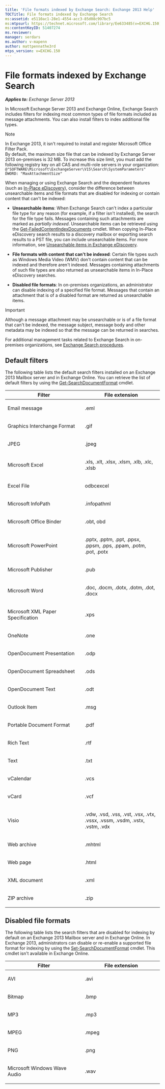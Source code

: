 ```yaml
---
title: 'File formats indexed by Exchange Search: Exchange 2013 Help'
TOCTitle: File formats indexed by Exchange Search
ms:assetid: e5110ac1-28e1-4554-acc3-85d08c997bc5
ms:mtpsurl: https://technet.microsoft.com/library/Ee633485(v=EXCHG.150)
ms:contentKeyID: 51407274
ms.reviewer: 
manager: serdars
ms.author: v-mapenn
author: mattpennathe3rd
mtps_version: v=EXCHG.150
---
```


# File formats indexed by Exchange Search

_**Applies to:** Exchange Server 2013_

In Microsoft Exchange Server 2013 and Exchange Online, Exchange Search includes filters for indexing most common types of file formats included as message attachments. You can also install filters to index additional file types.

> [!NOTE]
> In Exchange 2013, it isn't required to install and register Microsoft Office Filter Pack.<BR>By default, the maximum size file that can be indexed by Exchange Server 2013 on-premises is 32 MB. To increase this size limit, you must add the following registry key on all CAS and multi-role servers in your organization:<BR><CODE>@"SOFTWARE\Microsoft\ExchangeServer\V15\Search\SystemParameters" DWORD: "MaxAttachmentSize"</CODE>

When managing or using Exchange Search and the dependent features (such as [In-Place eDiscovery](https://docs.microsoft.com/exchange/security-and-compliance/in-place-ediscovery/in-place-ediscovery)), consider the difference between unsearchable items and file formats that are disabled for indexing or contain content that can't be indexed:

- **Unsearchable items**: When Exchange Search can't index a particular file type for any reason (for example, if a filter isn't installed), the search for the file type fails. Messages containing such attachments are marked as *partially indexed*. Unsearchable items can be retrieved using the [Get-FailedContentIndexDocuments](https://technet.microsoft.com/library/dd351154\(v=exchg.150\)) cmdlet. When copying In-Place eDiscovery search results to a discovery mailbox or exporting search results to a PST file, you can include unsearchable items. For more information, see [Unsearchable items in Exchange eDiscovery](unsearchable-items-in-exchange-ediscovery-exchange-2013-help.md).

- **File formats with content that can't be indexed**: Certain file types such as Windows Media Video (WMV) don't contain content that can be indexed and therefore aren't indexed. Messages containing attachments of such file types are also returned as unsearchable items in In-Place eDiscovery searches.

- **Disabled file formats**: In on-premises organizations, an administrator can disable indexing of a specified file format. Messages that contain an attachment that is of a disabled format are returned as unsearchable items.

> [!IMPORTANT]
> Although a message attachment may be unsearchable or is of a file format that can't be indexed, the message subject, message body and other metadata may be indexed so that the message can be returned in searches.

For additional management tasks related to Exchange Search in on-premises organizations, see [Exchange Search procedures](exchange-search-procedures-exchange-2013-help.md).

## Default filters

The following table lists the default search filters installed on an Exchange 2013 Mailbox server and in Exchange Online. You can retrieve the list of default filters by using the [Get-SearchDocumentFormat](https://technet.microsoft.com/library/jj873755\(v=exchg.150\)) cmdlet.

<table>
<colgroup>
<col style="width: 50%" />
<col style="width: 50%" />
</colgroup>
<thead>
<tr class="header">
<th>Filter</th>
<th>File extension</th>
</tr>
</thead>
<tbody>
<tr class="odd">
<td><p>Email message</p></td>
<td><p>.eml</p></td>
</tr>
<tr class="even">
<td><p>Graphics Interchange Format</p></td>
<td><p>.gif</p></td>
</tr>
<tr class="odd">
<td><p>JPEG</p></td>
<td><p>.jpeg</p></td>
</tr>
<tr class="even">
<td><p>Microsoft Excel</p></td>
<td><p>.xls, .xlt, .xlsx, .xlsm, .xlb, .xlc, .xlsb</p></td>
</tr>
<tr class="odd">
<td><p>Excel File</p></td>
<td><p>odbcexcel</p></td>
</tr>
<tr class="even">
<td><p>Microsoft InfoPath</p></td>
<td><p>.infopathml</p></td>
</tr>
<tr class="odd">
<td><p>Microsoft Office Binder</p></td>
<td><p>.obt, obd</p></td>
</tr>
<tr class="even">
<td><p>Microsoft PowerPoint</p></td>
<td><p>.pptx, .pptm, .ppt, .ppsx, .ppsm, .pps, .ppam, .potm, .pot, .potx</p></td>
</tr>
<tr class="odd">
<td><p>Microsoft Publisher</p></td>
<td><p>.pub</p></td>
</tr>
<tr class="even">
<td><p>Microsoft Word</p></td>
<td><p>.doc, .docm, .dotx, .dotm, .dot, .docx</p></td>
</tr>
<tr class="odd">
<td><p>Microsoft XML Paper Specification</p></td>
<td><p>.xps</p></td>
</tr>
<tr class="even">
<td><p>OneNote</p></td>
<td><p>.one</p></td>
</tr>
<tr class="odd">
<td><p>OpenDocument Presentation</p></td>
<td><p>.odp</p></td>
</tr>
<tr class="even">
<td><p>OpenDocument Spreadsheet</p></td>
<td><p>.ods</p></td>
</tr>
<tr class="odd">
<td><p>OpenDocument Text</p></td>
<td><p>.odt</p></td>
</tr>
<tr class="even">
<td><p>Outlook Item</p></td>
<td><p>.msg</p></td>
</tr>
<tr class="odd">
<td><p>Portable Document Format</p></td>
<td><p>.pdf</p></td>
</tr>
<tr class="even">
<td><p>Rich Text</p></td>
<td><p>.rtf</p></td>
</tr>
<tr class="odd">
<td><p>Text</p></td>
<td><p>.txt</p></td>
</tr>
<tr class="even">
<td><p>vCalendar</p></td>
<td><p>.vcs</p></td>
</tr>
<tr class="odd">
<td><p>vCard</p></td>
<td><p>.vcf</p></td>
</tr>
<tr class="even">
<td><p>Visio</p></td>
<td><p>.vdw, .vsd, .vss, .vst, .vsx, .vtx, .vssx, .vssm, .vsdm, .vstx, .vstm, .vdx</p></td>
</tr>
<tr class="odd">
<td><p>Web archive</p></td>
<td><p>.mhtml</p></td>
</tr>
<tr class="even">
<td><p>Web page</p></td>
<td><p>.html</p></td>
</tr>
<tr class="odd">
<td><p>XML document</p></td>
<td><p>.xml</p></td>
</tr>
<tr class="even">
<td><p>ZIP archive</p></td>
<td><p>.zip</p></td>
</tr>
</tbody>
</table>

## Disabled file formats

The following table lists the search filters that are disabled for indexing by default on an Exchange 2013 Mailbox server and in Exchange Online. In Exchange 2013, administrators can disable or re-enable a supported file format for indexing by using the [Set-SearchDocumentFormat](https://technet.microsoft.com/library/jj873756\(v=exchg.150\)) cmdlet. This cmdlet isn't available in Exchange Online.

<table>
<colgroup>
<col style="width: 50%" />
<col style="width: 50%" />
</colgroup>
<thead>
<tr class="header">
<th>Filter</th>
<th>File extension</th>
</tr>
</thead>
<tbody>
<tr class="odd">
<td><p>AVI</p></td>
<td><p>.avi</p></td>
</tr>
<tr class="even">
<td><p>Bitmap</p></td>
<td><p>.bmp</p></td>
</tr>
<tr class="odd">
<td><p>MP3</p></td>
<td><p>.mp3</p></td>
</tr>
<tr class="even">
<td><p>MPEG</p></td>
<td><p>.mpeg</p></td>
</tr>
<tr class="odd">
<td><p>PNG</p></td>
<td><p>.png</p></td>
</tr>
<tr class="even">
<td><p>Microsoft Windows Wave Audio</p></td>
<td><p>.wav</p></td>
</tr>
</tbody>
</table>
